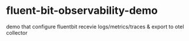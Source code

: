 # fluent-bit-observability-demo
demo that configure fluentbit recevie logs/metrics/traces &amp; export to otel collector
